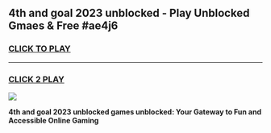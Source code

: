 
## 4th and goal 2023 unblocked - Play Unblocked Gmaes & Free #ae4j6
<h3>
<a href="https://news.freeplayer.one?title=4th_and_goal_2023_unblocked&ref=26F">CLICK TO PLAY</a></h3>
<hr>

<h3>
<a href="https://news.freeplayer.one?title=4th_and_goal_2023_unblocked&ref=26F">CLICK 2 PLAY</a>
  
</h3>

<a href="https://news.freeplayer.one?title=4th_and_goal_2023_unblocked&ref=26F/"><img src="https://clearcache.store/games.png"></a>


**4th and goal 2023 unblocked games unblocked: Your Gateway to Fun and Accessible Online Gaming**
